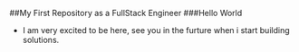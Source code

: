 ##My First Repository as a FullStack Engineer
###Hello World
- I am very excited to be here, see you in the furture when i start building solutions.